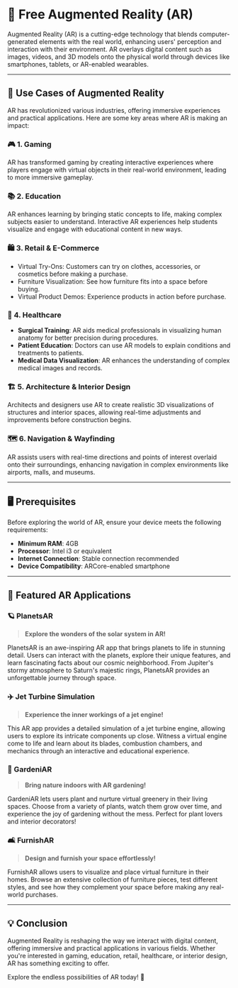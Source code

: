# 📌 Free Augmented Reality (AR)

Augmented Reality (AR) is a cutting-edge technology that blends computer-generated elements with the real world, enhancing users' perception and interaction with their environment. AR overlays digital content such as images, videos, and 3D models onto the physical world through devices like smartphones, tablets, or AR-enabled wearables.

---

## 🚀 Use Cases of Augmented Reality

AR has revolutionized various industries, offering immersive experiences and practical applications. Here are some key areas where AR is making an impact:

### 🎮 1. Gaming
AR has transformed gaming by creating interactive experiences where players engage with virtual objects in their real-world environment, leading to more immersive gameplay.

### 📚 2. Education
AR enhances learning by bringing static concepts to life, making complex subjects easier to understand. Interactive AR experiences help students visualize and engage with educational content in new ways.

### 🛍 3. Retail & E-Commerce
- Virtual Try-Ons: Customers can try on clothes, accessories, or cosmetics before making a purchase.
- Furniture Visualization: See how furniture fits into a space before buying.
- Virtual Product Demos: Experience products in action before purchase.

### 🏥 4. Healthcare
- **Surgical Training**: AR aids medical professionals in visualizing human anatomy for better precision during procedures.
- **Patient Education**: Doctors can use AR models to explain conditions and treatments to patients.
- **Medical Data Visualization**: AR enhances the understanding of complex medical images and records.

### 🏗 5. Architecture & Interior Design
Architects and designers use AR to create realistic 3D visualizations of structures and interior spaces, allowing real-time adjustments and improvements before construction begins.

### 🗺 6. Navigation & Wayfinding
AR assists users with real-time directions and points of interest overlaid onto their surroundings, enhancing navigation in complex environments like airports, malls, and museums.

---

## 🖥 Prerequisites

Before exploring the world of AR, ensure your device meets the following requirements:

- **Minimum RAM**: 4GB
- **Processor**: Intel i3 or equivalent
- **Internet Connection**: Stable connection recommended
- **Device Compatibility**: ARCore-enabled smartphone

---

## 🌟 Featured AR Applications

### 🪐 PlanetsAR
> **Explore the wonders of the solar system in AR!**

PlanetsAR is an awe-inspiring AR app that brings planets to life in stunning detail. Users can interact with the planets, explore their unique features, and learn fascinating facts about our cosmic neighborhood. From Jupiter's stormy atmosphere to Saturn's majestic rings, PlanetsAR provides an unforgettable journey through space.

### ✈️ Jet Turbine Simulation
> **Experience the inner workings of a jet engine!**

This AR app provides a detailed simulation of a jet turbine engine, allowing users to explore its intricate components up close. Witness a virtual engine come to life and learn about its blades, combustion chambers, and mechanics through an interactive and educational experience.

### 🌿 GardeniAR
> **Bring nature indoors with AR gardening!**

GardeniAR lets users plant and nurture virtual greenery in their living spaces. Choose from a variety of plants, watch them grow over time, and experience the joy of gardening without the mess. Perfect for plant lovers and interior decorators!

### 🛋 FurnishAR
> **Design and furnish your space effortlessly!**

FurnishAR allows users to visualize and place virtual furniture in their homes. Browse an extensive collection of furniture pieces, test different styles, and see how they complement your space before making any real-world purchases.

---

## 💡 Conclusion

Augmented Reality is reshaping the way we interact with digital content, offering immersive and practical applications in various fields. Whether you're interested in gaming, education, retail, healthcare, or interior design, AR has something exciting to offer.

Explore the endless possibilities of AR today! 🚀
